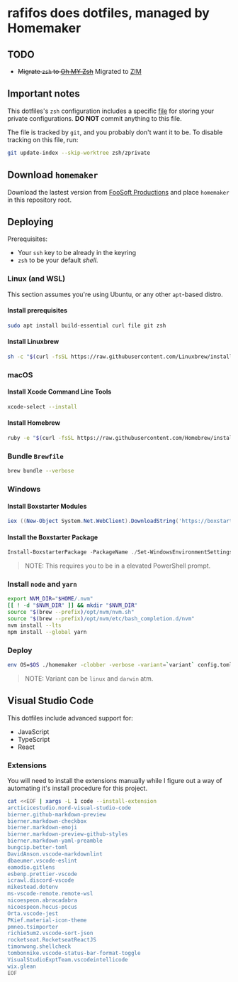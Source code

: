 # rafifos does dotfiles, managed by Homemaker

## TODO

- ~~Migrate `zsh` to [Oh MY Zsh](https://github.com/robbyrussell/oh-my-zsh)~~ Migrated to [ZIM](https://github.com/zimfw/zimfw)

## Important notes

This dotfiles's `zsh` configuration includes a specific [file](zsh/zprivate) for storing your private configurations. **DO NOT** commit anything to this file.

The file is tracked by `git`, and you probably don't want it to be. To disable tracking on this file, run:

```sh
git update-index --skip-worktree zsh/zprivate
```

## Download `homemaker`

Download the lastest version from [FooSoft Productions](https://foosoft.net/projects/homemaker/#installation) and place `homemaker` in this repository root.

## Deploying

Prerequisites:

- Your `ssh` key to be already in the keyring
- `zsh` to be your default _shell_.

### Linux (and WSL)

This section assumes you're using Ubuntu, or any other `apt`-based distro.

#### Install prerequisites

```sh
sudo apt install build-essential curl file git zsh
```

#### Install Linuxbrew

```sh
sh -c "$(curl -fsSL https://raw.githubusercontent.com/Linuxbrew/install/master/install.sh)"
```

### macOS

#### Install Xcode Command Line Tools

```sh
xcode-select --install
```

#### Install Homebrew

```sh
ruby -e "$(curl -fsSL https://raw.githubusercontent.com/Homebrew/install/master/install)"
```

### Bundle `Brewfile`

```sh
brew bundle --verbose
```

### Windows

#### Install Boxstarter Modules

```powershell
iex ((New-Object System.Net.WebClient).DownloadString('https://boxstarter.org/bootstrapper.ps1')); Get-Boxstarter -Force
```

#### Install the Boxstarter Package

```powershell
Install-BoxstarterPackage -PackageName ./Set-WindowsEnvironmentSettings.ps1 -DisableReboots
```

> NOTE: This requires you to be in a elevated PowerShell prompt.

### Install `node` and `yarn`

```sh
export NVM_DIR="$HOME/.nvm"
[[ ! -d "$NVM_DIR" ]] && mkdir "$NVM_DIR"
source "$(brew --prefix)/opt/nvm/nvm.sh"
source "$(brew --prefix)/opt/nvm/etc/bash_completion.d/nvm"
nvm install --lts
npm install --global yarn
```

### Deploy

```sh
env OS=$OS ./homemaker -clobber -verbose -variant=`variant` config.toml "$PWD"
```

> NOTE: Variant can be `linux` and `darwin` atm.

## Visual Studio Code

This dotfiles include advanced support for:

- JavaScript
- TypeScript
- React

### Extensions

You will need to install the extensions manually while I figure out a way of automating it's install procedure for this project.

```sh
cat <<EOF | xargs -L 1 code --install-extension
arcticicestudio.nord-visual-studio-code
bierner.github-markdown-preview
bierner.markdown-checkbox
bierner.markdown-emoji
bierner.markdown-preview-github-styles
bierner.markdown-yaml-preamble
bungcip.better-toml
DavidAnson.vscode-markdownlint
dbaeumer.vscode-eslint
eamodio.gitlens
esbenp.prettier-vscode
icrawl.discord-vscode
mikestead.dotenv
ms-vscode-remote.remote-wsl
nicoespeon.abracadabra
nicoespeon.hocus-pocus
Orta.vscode-jest
PKief.material-icon-theme
pmneo.tsimporter
richie5um2.vscode-sort-json
rocketseat.RocketseatReactJS
timonwong.shellcheck
tombonnike.vscode-status-bar-format-toggle
VisualStudioExptTeam.vscodeintellicode
wix.glean
EOF
```
